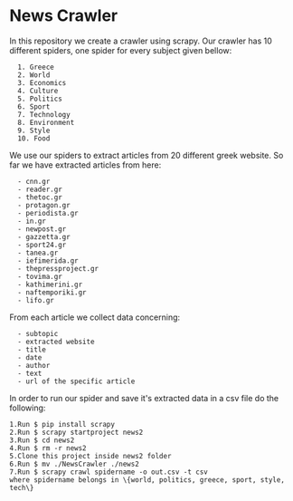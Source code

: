 # News Crawler
In this repository we create a crawler using scrapy.
Our crawler has 10 different spiders, one spider for every subject given bellow:
```
  1. Greece
  2. World
  3. Economics
  4. Culture
  5. Politics
  6. Sport
  7. Technology
  8. Environment
  9. Style
  10. Food
```
We use our spiders to extract articles from 20 different greek website. So far we have extracted articles from here:
```
  - cnn.gr
  - reader.gr
  - thetoc.gr
  - protagon.gr
  - periodista.gr
  - in.gr
  - newpost.gr
  - gazzetta.gr
  - sport24.gr
  - tanea.gr
  - iefimerida.gr
  - thepressproject.gr
  - tovima.gr
  - kathimerini.gr
  - naftemporiki.gr
  - lifo.gr
```
From each article we collect data concerning:
```
  - subtopic
  - extracted website
  - title
  - date
  - author
  - text
  - url of the specific article
```
In order to run our spider and save it's extracted data in a csv file do the following:
```
1.Run $ pip install scrapy
2.Run $ scrapy startproject news2
3.Run $ cd news2
4.Run $ rm -r news2
5.Clone this project inside news2 folder
6.Run $ mv ./NewsCrawler ./news2
7.Run $ scrapy crawl spidername -o out.csv -t csv
where spidername belongs in \{world, politics, greece, sport, style, tech\}
```

